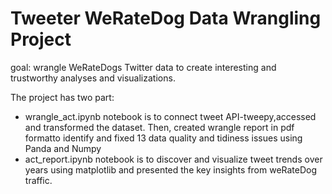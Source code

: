 # Tweeter WeRateDog Data Wrangling Project
goal: wrangle WeRateDogs Twitter data to create interesting and trustworthy analyses and visualizations.

The project has two part:
- wrangle_act.ipynb notebook is to connect tweet API-tweepy,accessed and transformed the dataset. Then, created wrangle report in pdf formatto identify and fixed 13 data quality and tidiness issues using Panda and Numpy
- act_report.ipynb notebook is to discover and  visualize tweet trends over years using matplotlib and presented the key insights	from weRateDog traffic.


